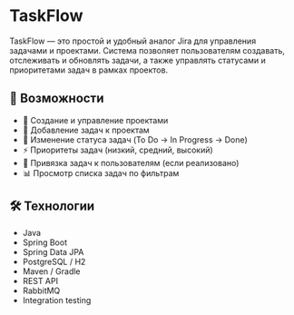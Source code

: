# TaskFlow

TaskFlow — это простой и удобный аналог Jira для управления задачами и проектами. Система позволяет пользователям создавать, отслеживать и обновлять задачи, а также управлять статусами и приоритетами задач в рамках проектов.

## 🚀 Возможности

- 📁 Создание и управление проектами
- 📝 Добавление задач к проектам
- 🔄 Изменение статуса задач (To Do → In Progress → Done)
- ⚡️ Приоритеты задач (низкий, средний, высокий)
- 👤 Привязка задач к пользователям (если реализовано)
- 📊 Просмотр списка задач по фильтрам

## 🛠️ Технологии

- Java
- Spring Boot
- Spring Data JPA
- PostgreSQL / H2
- Maven / Gradle
- REST API
- RabbitMQ
- Integration testing

